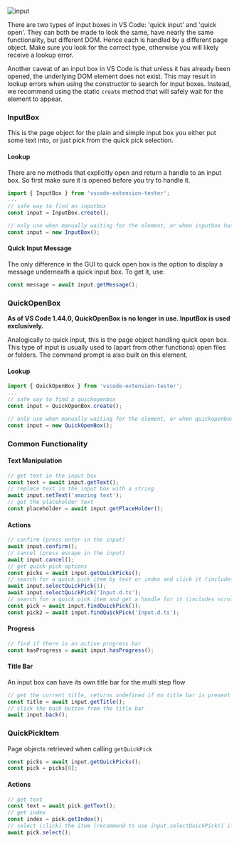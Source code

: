![input](https://user-images.githubusercontent.com/4181232/56664195-fce5c900-66a7-11e9-950f-566a975f9adc.png)

There are two types of input boxes in VS Code: 'quick input' and 'quick open'. They can both be made to look the same, have nearly the same functionality, but different DOM. Hence each is handled by a different page object. Make sure you look for the correct type, otherwise you will likely receive a lookup error.

Another caveat of an input box in VS Code is that unless it has already been opened, the underlying DOM element does not exist. This may result in lookup errors when using the constructor to search for input boxes. Instead, we recommend using the static `create` method that will safely wait for the element to appear.

### InputBox
This is the page object for the plain and simple input box you either put some text into, or just pick from the quick pick selection.

#### Lookup
There are no methods that explicitly open and return a handle to an input box. So first make sure it is opened before you try to handle it.
```typescript
import { InputBox } from 'vscode-extension-tester';
...
// safe way to find an inputbox
const input = InputBox.create();

// only use when manually waiting for the element, or when inputbox has already been opened
const input = new InputBox();
```

#### Quick Input Message
The only difference in the GUI to quick open box is the option to display a message underneath a quick input box. To get it, use:
```typescript
const message = await input.getMessage();
```

### QuickOpenBox
**As of VS Code 1.44.0, QuickOpenBox is no longer in use. InputBox is used exclusively.**

Analogically to quick input, this is the page object handling quick open box. This type of input is usually used to (apart from other functions) open files or folders. The command prompt is also built on this element.

#### Lookup
```typescript
import { QuickOpenBox } from 'vscode-extension-tester';
...
// safe way to find a quickopenbox
const input = QuickOpenBox.create();

// only use when manually waiting for the element, or when quickopenbox has already been opened
const input = new QuickOpenBox();
```

### Common Functionality
#### Text Manipulation
```typescript
// get text in the input box
const text = await input.getText();
// replace text in the input box with a string
await input.setText('amazing text');
// get the placeholder text
const placeholder = await input.getPlaceHolder();
```

#### Actions
```typescript
// confirm (press enter in the input)
await input.confirm();
// cancel (press escape in the input)
await input.cancel();
// get quick pick options
const picks = await input.getQuickPicks();
// search for a quick pick item by text or index and click it (includes scrolling if item is not visible)
await input.selectQuickPick(1);
await input.selectQuickPick('Input.d.ts');
// search for a quick pick item and get a handle for it (includes scrolling if item is not visible)
const pick = await input.findQuickPick(1);
const pick2 = await input.findQuickPick('Input.d.ts');
```

#### Progress
```typescript
// find if there is an active progress bar
const hasProgress = await input.hasProgress();
```

#### Title Bar
An input box can have its own title bar for the multi step flow
```typescript
// get the current title, returns undefined if no title bar is present
const title = await input.getTitle();
// click the back button from the title bar
await input.back();
```

### QuickPickItem
Page objects retrieved when calling ```getQuickPick```
```typescript
const picks = await input.getQuickPicks();
const pick = picks[0];
```

#### Actions
```typescript
// get text
const text = await pick.getText();
// get index
const index = pick.getIndex();
// select (click) the item (recommend to use input.selectQuickPick() if possible)
await pick.select();
```
